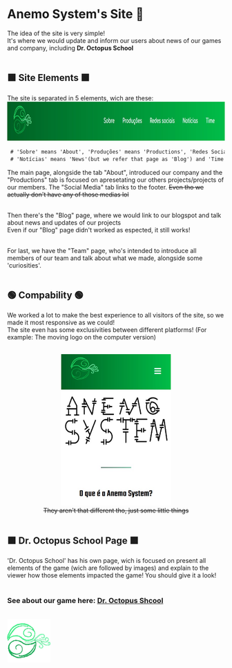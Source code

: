 <h1>Anemo System's Site 🍃</h1>
The idea of the site is very simple!<br>
It's where we would update and inform our users about news of our games and company, including <b>Dr. Octopus School</b><br><br>

<h2> 🟩 Site Elements 🟩 </h2>
The site is separated in 5 elements, wich are these:<br>
<img src="img/tabs.jpg" alt="AnemoSystem Tabs" loading="lazy" style="width:100%; height:90px;">

 ```diff
  # 'Sobre' means 'About', 'Produções' means 'Productions', 'Redes Sociais' means 'Social Media', 
  # 'Notícias' means 'News'(but we refer that page as 'Blog') and 'Time' means 'Team'
 ```

The main page, alongside the tab "About", introduced our company and the "Productions" tab is focused on apresetating our others projects/projects of our members. The "Social Media" tab links to the footer. <s>Even tho we actually don't have any of those medias lol</s><br><br>

Then there's the "Blog" page, where we would link to our blogspot and talk about news and updates of our projects<br>
Even if our "Blog" page didn't worked as espected, it still works!<br><br>

For last, we have the "Team" page, who's intended to introduce all members of our team and talk about what we made, alongside some 'curiosities'.<br><br>

<h2> 🟢 Compability 🟢 </h2>
We worked a lot to make the best experience to all visitors of the site, so we made it most responsive as we could!<br>
The site even has some exclusivities between different platforms! (For example: The moving logo on the computer version)<br><br>
<p align="center">
  <img src="img/mobile.jpg" alt="AnemoSystem Mobile" loading="lazy" style="height:350px;"><br>
<s>They aren't that different tho, just some little things</s><br><br>
</p>

<h2> 🟪 Dr. Octopus School Page 🟪 </h2>
'Dr. Octopus School' has his own page, wich is focused on present all elements of the game (wich are followed by images)
and explain to the viewer how those elements impacted the game! You should give it a look!<br><br>

<h3>See about our game here: <a href="https://github.com/GGGCD-TCC/dr-octopus-school"> Dr. Octopus Shcool</a></h3><br>
 <a href="https://gggcd-tcc.github.io/anemo-system-website/">
  <img src="img/logo.png" alt="AnemoSystem Logo" loading="lazy" style="width:100px; height:100px;">
 </a>

